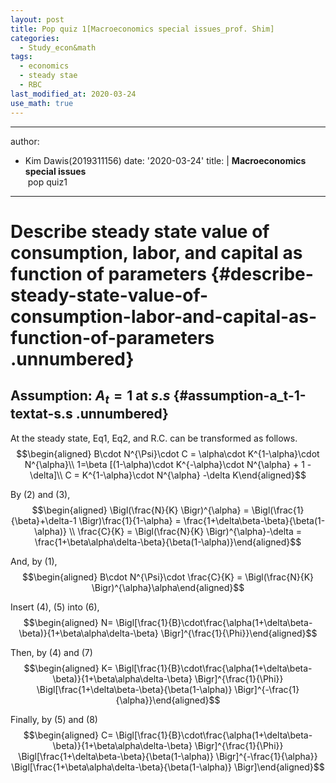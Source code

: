 ```yaml
---
layout: post
title: Pop quiz 1[Macroeconomics special issues_prof. Shim]
categories:
  - Study_econ&math
tags:
  - economics
  - steady stae
  - RBC
last_modified_at: 2020-03-24
use_math: true
---
```


---
author:
- Kim Dawis(2019311156)
date: '2020-03-24'
title: |
  **Macroeconomics special issues**\
   pop quiz1
---

Describe steady state value of consumption, labor, and capital as function of parameters {#describe-steady-state-value-of-consumption-labor-and-capital-as-function-of-parameters .unnumbered}
========================================================================================

Assumption: $A_{t} = 1\ \text{at}\ s.s$  {#assumption-a_t-1-textat-s.s .unnumbered}
---------------------------------------

At the steady state, Eq1, Eq2, and R.C. can be transformed as follows.
$$\begin{aligned}
B\cdot N^{\Psi}\cdot C = \alpha\cdot K^{1-\alpha}\cdot N^{\alpha}\\
1=\beta [(1-\alpha)\cdot K^{-\alpha}\cdot N^{\alpha} + 1 - \delta]\\
C = K^{1-\alpha}\cdot N^{\alpha} -\delta K\end{aligned}$$

By (2) and (3), $$\begin{aligned}
 \Bigl(\frac{N}{K} \Bigr)^{\alpha} =  \Bigl(\frac{1}{\beta}+\delta-1 \Bigr)\frac{1}{1-\alpha} = \frac{1+\delta\beta-\beta}{\beta(1-\alpha)} \\
\frac{C}{K} =  \Bigl(\frac{N}{K} \Bigr)^{\alpha}-\delta = \frac{1+\beta\alpha\delta-\beta}{\beta(1-\alpha)}\end{aligned}$$

And, by (1), $$\begin{aligned}
B\cdot N^{\Psi}\cdot \frac{C}{K} =  \Bigl(\frac{N}{K} \Bigr)^{\alpha}\alpha\end{aligned}$$

Insert (4), (5) into (6), $$\begin{aligned}
N= \Bigl[\frac{1}{B}\cdot\frac{\alpha(1+\delta\beta-\beta)}{1+\beta\alpha\delta-\beta} \Bigr]^{\frac{1}{\Phi}}\end{aligned}$$

Then, by (4) and (7) $$\begin{aligned}
K= \Bigl[\frac{1}{B}\cdot\frac{\alpha(1+\delta\beta-\beta)}{1+\beta\alpha\delta-\beta} \Bigr]^{\frac{1}{\Phi}} \Bigl[\frac{1+\delta\beta-\beta}{\beta(1-\alpha)} \Bigr]^{-\frac{1}{\alpha}}\end{aligned}$$

Finally, by (5) and (8) $$\begin{aligned}
C= \Bigl[\frac{1}{B}\cdot\frac{\alpha(1+\delta\beta-\beta)}{1+\beta\alpha\delta-\beta} \Bigr]^{\frac{1}{\Phi}} \Bigl[\frac{1+\delta\beta-\beta}{\beta(1-\alpha)} \Bigr]^{-\frac{1}{\alpha}} \Bigl[\frac{1+\beta\alpha\delta-\beta}{\beta(1-\alpha)} \Bigr]\end{aligned}$$
